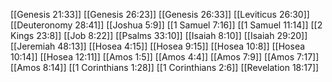 [[Genesis 21:33]]
[[Genesis 26:23]]
[[Genesis 26:33]]
[[Leviticus 26:30]]
[[Deuteronomy 28:41]]
[[Joshua 5:9]]
[[1 Samuel 7:16]]
[[1 Samuel 11:14]]
[[2 Kings 23:8]]
[[Job 8:22]]
[[Psalms 33:10]]
[[Isaiah 8:10]]
[[Isaiah 29:20]]
[[Jeremiah 48:13]]
[[Hosea 4:15]]
[[Hosea 9:15]]
[[Hosea 10:8]]
[[Hosea 10:14]]
[[Hosea 12:11]]
[[Amos 1:5]]
[[Amos 4:4]]
[[Amos 7:9]]
[[Amos 7:17]]
[[Amos 8:14]]
[[1 Corinthians 1:28]]
[[1 Corinthians 2:6]]
[[Revelation 18:17]]
